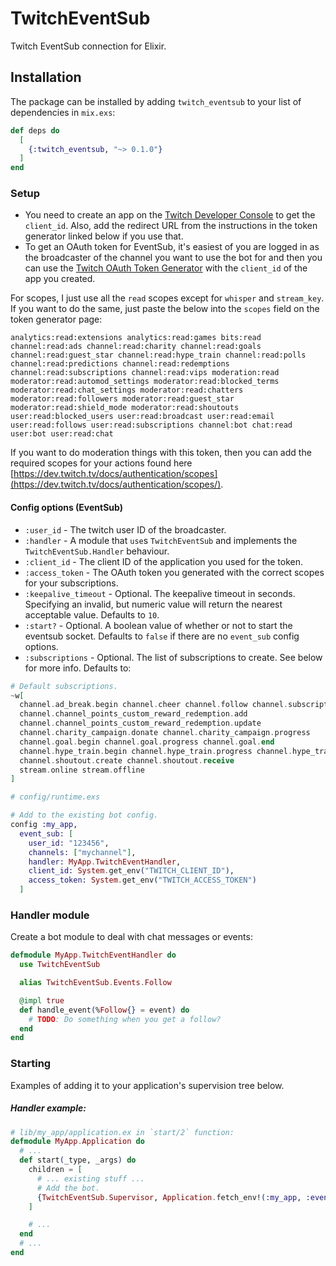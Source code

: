 # TwitchEventSub

Twitch EventSub connection for Elixir.

## Installation

The package can be installed by adding `twitch_eventsub` to your list of
dependencies in `mix.exs`:

```elixir
def deps do
  [
    {:twitch_eventsub, "~> 0.1.0"}
  ]
end
```

### Setup

* You need to create an app on the [Twitch Developer Console](https://dev.twitch.tv/console/apps/create)
   to get the `client_id`. Also, add the redirect URL from the instructions in the token generator
   linked below if you use that.
 * To get an OAuth token for EventSub, it's easiest of you are logged in as the broadcaster of the
   channel you want to use the bot for and then you can use the [Twitch OAuth Token Generator](https://twitchapps.com/tokengen/)
   with the `client_id` of the app you created.

For scopes, I just use all the `read` scopes except for `whisper` and `stream_key`. If you want to
do the same, just paste the below into the `scopes` field on the token generator page:

```
analytics:read:extensions analytics:read:games bits:read channel:read:ads channel:read:charity channel:read:goals channel:read:guest_star channel:read:hype_train channel:read:polls channel:read:predictions channel:read:redemptions channel:read:subscriptions channel:read:vips moderation:read moderator:read:automod_settings moderator:read:blocked_terms moderator:read:chat_settings moderator:read:chatters moderator:read:followers moderator:read:guest_star moderator:read:shield_mode moderator:read:shoutouts user:read:blocked_users user:read:broadcast user:read:email user:read:follows user:read:subscriptions channel:bot chat:read user:bot user:read:chat
```

If you want to do moderation things with this token, then you can add the required scopes for
your actions found here [https://dev.twitch.tv/docs/authentication/scopes](https://dev.twitch.tv/docs/authentication/scopes/).

#### Config options (EventSub)

 * `:user_id` - The twitch user ID of the broadcaster.
 * `:handler` - A module that `use`s `TwitchEventSub` and implements the `TwitchEventSub.Handler` behaviour.
 * `:client_id` - The client ID of the application you used for the token.
 * `:access_token` - The OAuth token you generated with the correct scopes for your subscriptions.
 * `:keepalive_timeout` - Optional. The keepalive timeout in seconds. Specifying an invalid,
   but numeric value will return the nearest acceptable value. Defaults to `10`.
 * `:start?` - Optional. A boolean value of whether or not to start the eventsub socket.
   Defaults to `false` if there are no `event_sub` config options.
 * `:subscriptions` - Optional. The list of subscriptions to create. See below for more info.
   Defaults to:

```elixir
# Default subscriptions.
~w[
  channel.ad_break.begin channel.cheer channel.follow channel.subscription.end
  channel.channel_points_custom_reward_redemption.add
  channel.channel_points_custom_reward_redemption.update
  channel.charity_campaign.donate channel.charity_campaign.progress
  channel.goal.begin channel.goal.progress channel.goal.end
  channel.hype_train.begin channel.hype_train.progress channel.hype_train.end
  channel.shoutout.create channel.shoutout.receive
  stream.online stream.offline
]
```

```elixir
# config/runtime.exs

# Add to the existing bot config.
config :my_app,
  event_sub: [
    user_id: "123456",
    channels: ["mychannel"],
    handler: MyApp.TwitchEventHandler,
    client_id: System.get_env("TWITCH_CLIENT_ID"),
    access_token: System.get_env("TWITCH_ACCESS_TOKEN")
  ]
```

### Handler module

Create a bot module to deal with chat messages or events:

```elixir
defmodule MyApp.TwitchEventHandler do
  use TwitchEventSub

  alias TwitchEventSub.Events.Follow

  @impl true
  def handle_event(%Follow{} = event) do
    # TODO: Do something when you get a follow?
  end
end
```

### Starting

Examples of adding it to your application's supervision tree below.

##### Handler example:

```elixir
# lib/my_app/application.ex in `start/2` function:
defmodule MyApp.Application do
  # ...
  def start(_type, _args) do
    children = [
      # ... existing stuff ...
      # Add the bot.
      {TwitchEventSub.Supervisor, Application.fetch_env!(:my_app, :event_sub)}
    ]

    # ...
  end
  # ...
end
```
